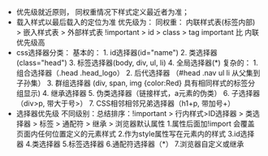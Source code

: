 - 优先级就近原则， 同权重情况下样式定义最近者为准；
- 载入样式以最后载入的定位为准
优先级为：
    同权重： 内联样式表(标签内部) > 嵌入样式表 > 外部样式表
    !important > id > class > tag
    important 比 内联优先级高
- css选择器分类：
        基本的：
            1. id选择器(id="name")
            2. 类选择器(class="head")
            3. 标签选择器(body, div, ul, li)
            4. 全局选择器(*)
        复杂的：
            1. 组合选择器（.head .head_logo）
            2. 后代选择器 （#head .nav ul li 从父集到子孙集）
            3. 群组选择器 (div, span, img {color:Red} 具有相同样式的标签分组显示)
            4. 继承选择器
            5. 伪类选择器（链接样式，a元素的伪类）
            6. 子选择器（div>p, 带大于号>）
            7. CSS相邻相邻兄弟选择器（h1+p, 带加号+）
- 选择器优先级
    不同级别：总结排序：!important > 行内样式>ID选择器 > 类选择器 > 标签 > 通配符 > 继承 > 浏览器默认属性
    1.属性后面加!import 会覆盖页面内任何位置定义的元素样式
    2.作为style属性写在元素内的样式
    3.id选择器
    4.类选择器
    5.标签选择器
    6.通配符选择器（*）
    7.浏览器自定义或继承